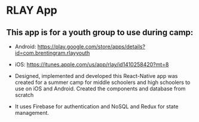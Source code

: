 # RLAY  App

## This app is for a youth group to use during camp:
- Android: https://play.google.com/store/apps/details?id=com.brentingram.rlayyouth 

- iOS: https://itunes.apple.com/us/app/rlay/id1410258420?mt=8
- Designed, implemented and developed this React-Native app was created for a summer camp for middle schoolers and high schoolers to use on iOS and Android.  Created the components and database from scratch
- It uses Firebase for authentication and NoSQL and Redux for state management.







